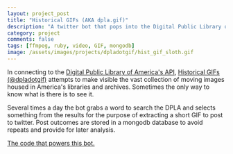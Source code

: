 ```yaml
---
layout: project_post
title: "Historical GIFs (AKA dpla.gif)"
description: "A twitter bot that pops into the Digital Public Library of America's collection of moving images and posts GIF image excerpts as it goes."
category: project 
comments: false
tags: [ffmpeg, ruby, video, GIF, mongodb]
image: /assets/images/projects/dpladotgif/hist_gif_sloth.gif
---
```


<p>In connecting to the <a href="http://dp.la/info/developers/codex/">Digital Public Library of America's API</a>, <a href="https://twitter.com/dpladotgif">Historical GIFs (@dpladotgif)</a> attempts to make visible the vast collection of moving images housed in America's libraries and archives. Sometimes the only way to know what is there is to see it.</p>

<p>Several times a day the bot grabs a word to search the DPLA and selects something from the results for the purpose of extracting a short GIF to post to twitter. Post outcomes are stored in a mongodb database to avoid repeats and provide for later analysis.</p>

<a class="source" href="https://github.com/dogrdon/accidentalculture">The code that powers this bot.</a>
